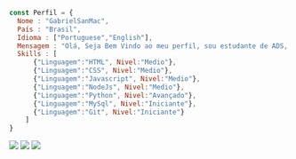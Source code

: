 ```javascript
const Perfil = {
  Nome : "GabrielSanMac",
  País : "Brasil",
  Idioma : ["Portuguese","English"],
  Mensagem : "Olá, Seja Bem Vindo ao meu perfil, sou estudante de ADS, e amante de Novas Tecnologias",
  Skills : [
      {"Linguagem":"HTML", Nivel:"Medio"},
      {"Linguagem":"CSS", Nivel:"Medio"},
      {"Linguagem":"Javascript", Nivel:"Medio"},
      {"Linguagem":"NodeJs", Nivel:"Medio"},
      {"Linguagem":"Python", Nivel:"Avançado"},
      {"Linguagem":"MySql", Nivel:"Iniciante"},
      {"Linguagem":"Git", Nivel:"Iniciante"}
    ]
}
```

<div>
<a href=""><img src="https://img.shields.io/badge/Instagram-E4405F?style=for-the-badge&logo=instagram&logoColor=white" /></a>
<a href=""><img src="https://img.shields.io/badge/Facebook-blue?style=for-the-badge&logo=facebook&logoColor=white" /></a>
<a href=""><img src="https://img.shields.io/badge/Gmail-red?style=for-the-badge&logo=gmail&logoColor=white" /></a>
</div>
